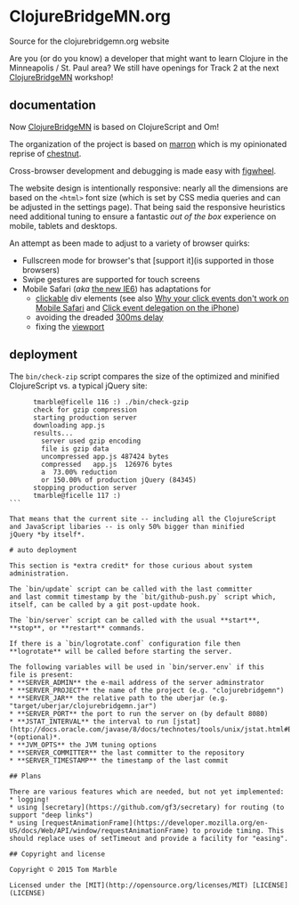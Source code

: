 # ClojureBridgeMN.org

Source for the clojurebridgemn.org website

Are you (or do you know) a developer that might want to learn
Clojure in the Minneapolis / St. Paul area? We still have
openings for Track 2 at the next [ClojureBridgeMN](http://ClojureBridgeMN.org) workshop!

## documentation

Now [ClojureBridgeMN](http://ClojureBridgeMN.org) is based on ClojureScript and Om!

The organization of the project is based on
[marron](https://github.com/tmarble/marron) which is my
opinionated reprise of
[chestnut](https://github.com/plexus/chestnut).

Cross-browser development and debugging is made easy
with [figwheel](https://github.com/bhauman/lein-figwheel).

The website design is intentionally responsive: nearly all
the dimensions are based on the `<html>` font size (which is
set by CSS media queries and can be adjusted in the settings page).
That being said the responsive heuristics need additional
tuning to ensure a fantastic *out of the box* experience
on mobile, tablets and desktops.

An attempt as been made to adjust to a variety of browser
quirks:
* Fullscreen mode for browser's that [support it](is supported in those browsers)
* Swipe gestures are supported for touch screens
* Mobile Safari (*aka* [the new IE6](http://arstechnica.com/gadgets/2014/08/with-mobile-safari-as-the-new-ie6-microsoft-modifies-windows-phone/)) has adaptations for
  * [clickable](http://www.quirksmode.org/blog/archives/2010/09/click_event_del.html) div elements (see also [Why your click events don't work on Mobile Safari](http://www.shdon.com/blog/2013/06/07/why-your-click-events-don-t-work-on-mobile-safari) and [Click event delegation on the iPhone](http://www.quirksmode.org/blog/archives/2010/09/click_event_del.html))
  * avoiding the dreaded [300ms delay](http://cubiq.org/remove-onclick-delay-on-webkit-for-iphone)
  * fixing the [viewport](http://garybacon.com/post/viewport-bug-in-mobile-safari-on-iphone-and-ipad/)

## deployment

The `bin/check-zip` script compares the size of the optimized and minified ClojureScript vs. a typical jQuery site:

````
      tmarble@ficelle 116 :) ./bin/check-gzip
      check for gzip compression
      starting production server
      downloading app.js
      results...
        server used gzip encoding
        file is gzip data
        uncompressed app.js 487424 bytes
        compressed   app.js  126976 bytes
        a  73.00% reduction
        or 150.00% of production jQuery (84345)
      stopping production server
      tmarble@ficelle 117 :)
```

That means that the current site -- including all the ClojureScript
and JavaScript libaries -- is only 50% bigger than minified
jQuery *by itself*.

# auto deployment

This section is *extra credit* for those curious about system administration.

The `bin/update` script can be called with the last committer
and last commit timestamp by the `bit/github-push.py` script which,
itself, can be called by a git post-update hook.

The `bin/server` script can be called with the usual **start**,
**stop**, or **restart** commands.

If there is a `bin/logrotate.conf` configuration file then
**logrotate** will be called before starting the server.

The following variables will be used in `bin/server.env` if this
file is present:
* **SERVER_ADMIN** the e-mail address of the server adminstrator
* **SERVER_PROJECT** the name of the project (e.g. "clojurebridgemn")
* **SERVER_JAR** the relative path to the uberjar (e.g. "target/uberjar/clojurebridgemn.jar")
* **SERVER_PORT** the port to run the server on (by default 8080)
* **JSTAT_INTERVAL** the interval to run [jstat](http://docs.oracle.com/javase/8/docs/technotes/tools/unix/jstat.html#BEHBBBDJ) *(optional)*.
* **JVM_OPTS** the JVM tuning options
* **SERVER_COMMITTER** the last committer to the repository
* **SERVER_TIMESTAMP** the timestamp of the last commit

## Plans

There are various features which are needed, but not yet implemented:
* logging!
* using [secretary](https://github.com/gf3/secretary) for routing (to support "deep links")
* using [requestAnimationFrame](https://developer.mozilla.org/en-US/docs/Web/API/window/requestAnimationFrame) to provide timing. This should replace uses of setTimeout and provide a facility for "easing".

## Copyright and license

Copyright © 2015 Tom Marble

Licensed under the [MIT](http://opensource.org/licenses/MIT) [LICENSE](LICENSE)
